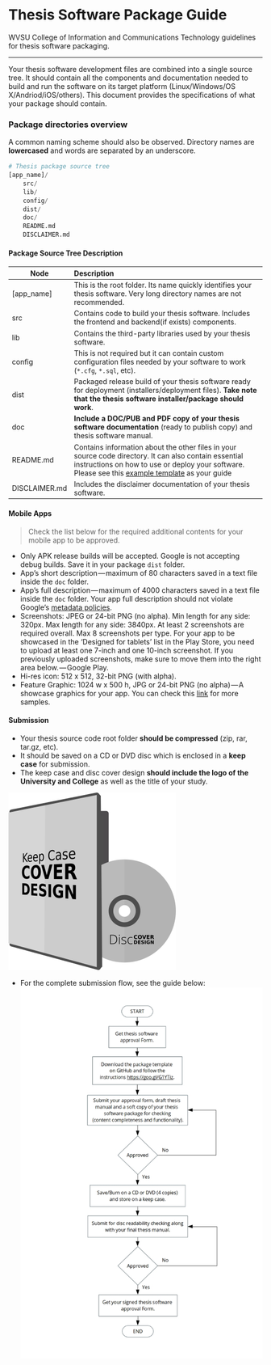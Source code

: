 # Thesis Software Package Guide
WVSU College of Information and Communications Technology guidelines for thesis software packaging.

***

Your thesis software development files are combined into a single source tree. It should contain all the components and documentation needed to build and run the software on its target platform (Linux/Windows/OS X/Andriod/iOS/others). This document provides the specifications of what your package should contain.

### Package directories overview
A common naming scheme should also be observed. Directory names are **lowercased** and words are separated by an underscore.

```python
# Thesis package source tree
[app_name]/
    src/
    lib/
    config/
    dist/
    doc/
    README.md
    DISCLAIMER.md
```
#### Package Source Tree Description

| Node | Description |
| ---- | :---- |
| [app_name] | This is the root folder. Its name quickly identifies your thesis software. Very long directory names are not recommended. |
| src | Contains code to build your thesis software. Includes the frontend and backend(if exists) components. |
| lib | Contains the third-party libraries used by your thesis software. |
| config | This is not required but it can contain custom configuration files needed by your software to work (```*.cfg```, ```*.sql```, etc). |
| dist |Packaged release build of your thesis software ready for deployment (installers/deployment files). **Take note that the thesis software installer/package should work**. |
| doc | **Include a DOC/PUB and PDF copy of your thesis software documentation** (ready to publish copy) and thesis software manual. |
| README.md | Contains information about the other files in your source code directory. It can also contain essential instructions on how to use or deploy your software. Please see this [example template](https://gist.github.com/jxson/1784669) as your guide|
| DISCLAIMER.md | Includes the disclaimer documentation of your thesis software. |

#### Mobile Apps
> Check the list below for the required additional contents for your mobile app to be approved.

* Only APK release builds will be accepted. Google is not accepting debug builds. Save it in your package ```dist``` folder.
* App’s short description — maximum of 80 characters saved in a text file inside the ```doc``` folder.
* App’s full description — maximum of 4000 characters saved in a text file inside the ```doc``` folder. Your app full description should not violate Google’s [metadata policies](https://play.google.com/about/storelisting-promotional/metadata/).
* Screenshots: JPEG or 24-bit PNG (no alpha). Min length for any side: 320px. Max length for any side: 3840px. At least 2 screenshots are required overall. Max 8 screenshots per type. For your app to be showcased in the ‘Designed for tablets’ list in the Play Store, you need to upload at least one 7-inch and one 10-inch screenshot. If you previously uploaded screenshots, make sure to move them into the right area below. — Google Play.
* Hi-res icon: 512 x 512, 32-bit PNG (with alpha).
* Feature Graphic: 1024 w x 500 h, JPG or 24-bit PNG (no alpha) — A showcase graphics for your app. You can check this [link](https://dribbble.com/shots/1711557-Google-Play-Screenshots-Feature-Graphic-and-More) for more samples.

#### Submission
* Your thesis source code root folder **should be compressed** (zip, rar, tar.gz, etc).
* It should be saved on a CD or DVD disc which is enclosed in a **keep case** for submission.
* The keep case and disc cover design **should include the logo of the University and College** as well as the title of your study.

![case](case.png "case")

* For the complete submission flow, see the guide below:
![flow](flow.jpg "flow")
